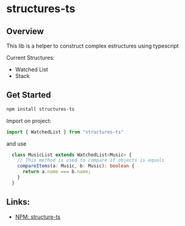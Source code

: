 # structures-ts


## Overview
This lib is a helper to construct complex estructures using typescript

Current Structures:
- Watched List
- Stack


## Get Started
```bash
npm install structures-ts
```

Import on project:
```ts
import { WatchedList } from "structures-ts"
```

and use

```ts
  class MusicList extends WatchedList<Music> {
    // This method is used to compare if objects is equals
    compareItems(a: Music, b: Music): boolean {
      return a.name === b.name;
    }
  }
```

## Links:
- [NPM: structure-ts](https://www.npmjs.com/package/structures-ts)